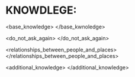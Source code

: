 # KNOWDLEGE:

<base_knowledge>
</base_kwnoledge>

<do_not_ask_again>
</do_not_ask_again>

<relationships_between_people_and_places>
</relationships_between_people_and_places>

<additional_knowledge>
</additional_knowledge>